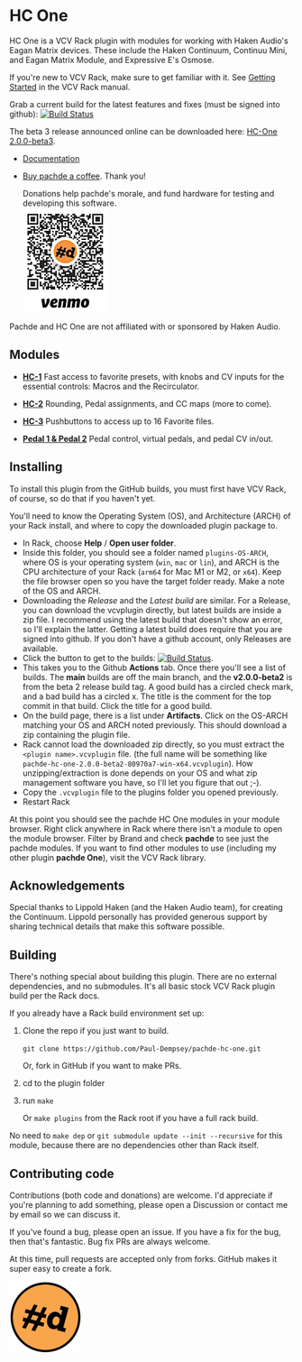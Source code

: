# HC One

HC One is a VCV Rack plugin with modules for working with Haken Audio's Eagan Matrix devices.
These include the Haken Continuum, Continuu Mini, and Eagan Matrix Module, and Expressive E's Osmose.

If you're new to VCV Rack, make sure to get familiar with it.
See [Getting Started](https://vcvrack.com/manual/GettingStarted) in the VCV Rack manual.

Grab a current build for the latest features and fixes (must be signed into github): [![Build Status](https://github.com/Paul-Dempsey/pachde-hc-one/actions/workflows/build-plugin.yml/badge.svg)](https://github.com/Paul-Dempsey/pachde-hc-one/actions/workflows/build-plugin.yml)

The beta 3 release announced online can be downloaded here: [HC-One 2.0.0-beta3](https://github.com/Paul-Dempsey/pachde-hc-one/releases/tag/v2.0.0-beta3).

- [Documentation](doc/index.md)

- [Buy pachde a coffee](https://venmo.com/u/pcdempsey). Thank you!

  Donations help pachde's morale, and fund hardware for testing and developing this software.\
  ![Buy pachde a coffee with VenMo](doc/VenMo.png)

Pachde and HC One are not affiliated with or sponsored by Haken Audio.

## Modules

- **[HC-1](./doc/HC-1.md)** Fast access to favorite presets, with knobs and CV inputs for the essential controls: Macros and the Recirculator.

- **[HC-2](./doc/HC-2.md)** Rounding, Pedal assignments, and CC maps (more to come).

- **[HC-3](./doc/HC-3.md)** Pushbuttons to access up to 16 Favorite files.

- **[Pedal 1 & Pedal 2](./doc/Pedals.md)** Pedal control, virtual pedals, and pedal CV in/out.

## Installing

To install this plugin from the GitHub builds, you must first have VCV Rack, of course, so do that if you haven't yet.

You'll need to know the Operating System (OS), and Architecture (ARCH) of your Rack install, and where to copy the downloaded plugin package to.

- In Rack, choose **Help** / **Open user folder**.
- Inside this folder, you should see a folder named `plugins-OS-ARCH`, where OS is your operating system (`win`, `mac` or `lin`), and ARCH is the CPU architecture of your Rack (`arm64` for Mac M1 or M2, or `x64`). Keep the file browser open so you have the target folder ready. Make a note of the OS and ARCH.
- Downloading the *Release* and the *Latest build* are similar.
  For a Release, you can download the vcvplugin directly, but latest builds are inside a zip file.
  I recommend using the latest build that doesn't show an error, so I'll explain the latter.
  Getting a latest build does require that you are signed into github. If you don't have a github account, only Releases are available.
- Click the button to get to the builds: [![Build Status](https://github.com/Paul-Dempsey/pachde-hc-one/actions/workflows/build-plugin.yml/badge.svg)](https://github.com/Paul-Dempsey/pachde-hc-one/actions/workflows/build-plugin.yml).
- This takes you to the Github **Actions** tab. Once there you'll see a list of builds. The **main** builds are off the main branch, and the **v2.0.0-beta2** is from the beta 2 release build tag. A good build has a circled check mark, and a bad build has a circled x. The title is the comment for the top commit in that build. Click the title for a good build.
- On the build page, there is a list under **Artifacts**. Click on the OS-ARCH matching your OS and ARCH noted previously. This should download a zip containing the plugin file.
- Rack cannot load the downloaded zip directly, so you must extract the `<plugin name>.vcvplugin` file. (the full name will be something like `pachde-hc-one-2.0.0-beta2-80970a7-win-x64.vcvplugin`).
How unzipping/extraction is done depends on your OS and what zip management software you have, so I'll let you figure that out ;-).
- Copy the `.vcvplugin` file to the plugins folder you opened previously.
- Restart Rack

At this point you should see the pachde HC One modules in your module browser.
Right click anywhere in Rack where there isn't a module to open the module browser.
Filter by Brand and check **pachde** to see just the pachde modules.
If you want to find other modules to use (including my other plugin **pachde One**), visit the VCV Rack library.

## Acknowledgements

Special thanks to Lippold Haken (and the Haken Audio team), for creating the Continuum.
Lippold personally has provided generous support by sharing technical details that make this software possible.

## Building

There's nothing special about building this plugin.
There are no external dependencies, and no submodules.
It's all basic stock VCV Rack plugin build per the Rack docs.

If you already have a Rack build environment set up:

1. Clone the repo if you just want to build.

   `git clone https://github.com/Paul-Dempsey/pachde-hc-one.git`

    Or, fork in GitHub if you want to make PRs.

1. cd to the plugin folder

1. run `make`

   Or `make plugins` from the Rack root if you have a full rack build.

No need to `make dep` or `git submodule update --init --recursive` for this module, because there are no dependencies other than Rack itself.

## Contributing code

Contributions (both code and donations) are welcome.
I'd appreciate if you're planning to add something, please open a Discussion  or contact me by email so we can discuss it.

If you've found a bug, please open an issue.
If you have a fix for the bug, then that's fantastic. Bug fix PRs are always welcome.

At this time, pull requests are accepted only from forks. GitHub makes it super easy to create a fork.

![pachde (#d) logo](doc/Logo.svg)
